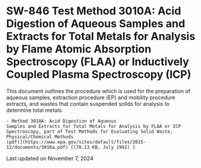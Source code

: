 
# SW-846 Test Method 3010A: Acid Digestion of Aqueous Samples and Extracts for Total Metals for Analysis by Flame Atomic Absorption Spectroscopy (FLAA) or Inductively Coupled Plasma Spectroscopy (ICP)  


This document outlines the procedure which is used for the preparation
of aqueous samples, extraction procedure (EP) and mobility procedure
extracts, and wastes that contain suspended solids for analysis to
determine total metals.

    - Method 3010A: Acid Digestion of Aqueous
    Samples and Extracts for Total Metals for Analysis by FLAA or ICP
    Spectroscopy, part of Test Methods for Evaluating Solid Waste,
    Physical/Chemical Methods
    (pdf)](https://www.epa.gov/sites/default/files/2015-12/documents/3010a.pdf) [(70.13 KB, July 1992) ] 

Last updated on November 7, 2024

